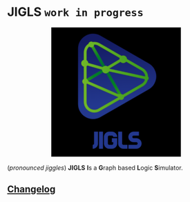 # JIGLS `work in progress`

<p align="center">
    <img width="300" height="300" src="resources/icon-text.png">
</p>

(*pronounced jiggles*) **JIGLS** **I**s a **G**raph based **L**ogic **S**imulator.

## [Changelog](CHANGELOG.md) 
